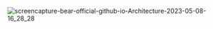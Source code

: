 ![screencapture-bear-official-github-io-Architecture-2023-05-08-16_28_28](https://user-images.githubusercontent.com/93325394/236836795-e2ae42ff-9c3c-4952-9424-9c1f5ddcf381.png)

